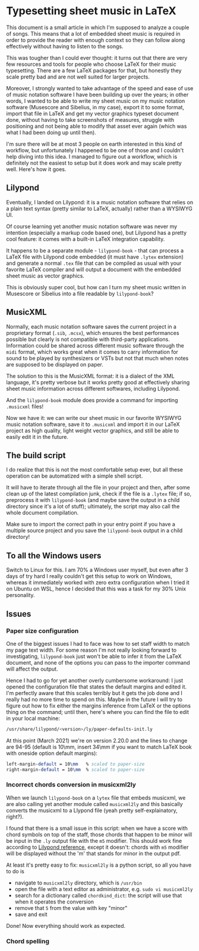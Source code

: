 # Typesetting sheet music in LaTeX
This document is a small article in which I'm supposed to analyze a couple
of songs. This means that a lot of embedded sheet music is required in order
to provide the reader with enough context so they can follow along effectively
without having to listen to the songs.

This was tougher than I could ever thought: it turns out that there are very
few resources and tools for people who choose LaTeX for their music typesetting.
There are a few LaTeX packages for that, but honestly they scale pretty bad and
are not well suited for larger projects. 

Moreover, I strongly wanted to take advantage of the speed and ease of use of 
music notation software I have been building up over the years; in other words,
I wanted to be able to write my sheet music on my music notation software 
(Musescore and Sibelius, in my case), export it to some format, import that file
in LaTeX and get my vector graphics typeset document done, without having to
take screenshots of measures, struggle with positioning and not being able to
modify that asset ever again (which was what I had been doing up until then).

I'm sure there will be at most 3 people on earth interested in this kind of
workflow, but unfortunately I happened to be one of those and I couldn't help 
diving into this idea. I managed to figure out a workflow, which is definitely
not the easiest to setup but it does work and may scale pretty well. Here's 
how it goes.

## Lilypond
Eventually, I landed on Lilypond: it is a music notation software that relies on
a plain text syntax (pretty similar to LaTeX, actually) rather than a WYSIWYG UI.

Of course learning yet another music notation software was never my intention 
(especially a markup code based one), but Lilypond has a pretty cool feature:
it comes with a built-in LaTeX integration capability.

It happens to be a separate module - `lilypond-book` - that can process a LaTeX
file with Lilypond code embedded (it must have `.lytex` extension) and generate a
normal `.tex` file that can be compiled as usual with your favorite LaTeX compiler
and will output a document with the embedded sheet music as vector graphics.

This is obviously super cool, but how can I turn my sheet music written in
Musescore or Sibelius into a file readable by `lilypond-book`?

## MusicXML
Normally, each music notation software saves the current project in a proprietary
format (`.sib`, `.mcsx`), which ensures the best performances possible but clearly
is not compatible with third-party applications. Information could be shared
across different music software through the `midi` format, which works great
when it comes to carry information for sound to be played by synthesizers or VSTs 
but not that much when notes are supposed to be displayed on paper.

The solution to this is the MusicXML format: it is a dialect of the XML language,
it's pretty verbose but it works pretty good at effectively sharing sheet music
information across different softwares, including Lilypond.

And the `lilypond-book` module does provide a command for importing `.musicxml`
files!

Now we have it: we can write our sheet music in our favorite WYSIWYG music
notation software, save it to `.musicxml` and import it in our LaTeX project
as high quality, light weight vector graphics, and still be able to easily edit
it in the future.

## The build script
I do realize that this is not the most comfortable setup ever, but all these
operation can be automatized with a simple shell script.

It will have to iterate through all the file in your project and then, after
some clean up of the latest compilation junk, check if the file is a `.lytex` file;
if so, preprocess it with `lilypond-book` (and maybe save the output in a child
directory since it's a lot of stuff); ultimately, the script may also call the
whole document compilation.

Make sure to import the correct path in your entry point if you have a multiple
source project and you save the `lilypond-book` output in a child directory!

## To all the Windows users
Switch to Linux for this. I am 70% a Windows user myself, but even after 3 
days of try hard I really couldn't get this setup to work on Windows, whereas
it immediately worked with zero extra configuration when I tried it on Ubuntu
on WSL, hence I decided that this was a task for my 30% Unix personality.

<!-- Using a Docker container would make everything go smoothly af though -->

## Issues

### Paper size configuration
One of the biggest issues I had to face was how to set staff width to match my
page text width. For some reason I'm not really looking forward to investigating,
`lilypond-book` just won't be able to infer it from the LaTeX document, and none of
the options you can pass to the importer command will affect the output.

Hence I had to go for yet another overly cumbersome workaround: I just opened the
configuration file that states the default margins and edited it. I'm perfectly
aware that this scales terribly but it gets the job done and I really had no more
time to spend on this. Maybe in the future I will try to figure out how to fix
either the margins inference from LaTeX or the options thing on the command;
until then, here's where you can find the file to edit in your local machine:
```sh
/usr/share/lilypond/<version>/ly/paper-defaults-init.ly
```
At this point (March 2021) we're on version 2.20.0 and the lines to change are 
94-95 (default is 10\mm, insert 34\mm if you want to match LaTeX book with 
oneside option default margins):
```ly
left-margin-default = 10\mm   % scaled to paper-size
right-margin-default = 10\mm  % scaled to paper-size
```

### Incorrect chords conversion in musicxml2ly
When we launch `lilypond-book` on a `lytex` file that embeds musicxml, we are
also calling yet another module called `musicxml2ly` and this basically converts
the musicxml to a Llypond file (yeah pretty self-explainatory, right?).

I found that there is a small issue in this script: when we have a score with
chord symbols on top of the staff, those chords that happen to be minor will
be input in the `.ly` output file with the `m5` modifier. This should work
fine according to [Lilypond reference](http://lilypond.org/doc/v2.22/Documentation/notation/common-chord-modifiers),
except it doesn't: chords with `m5` modifier will be displayed without the
'm' that stands for minor in the output pdf.

At least it's pretty easy to fix: `musicxml2ly` is a python script, so all
you have to do is
* navigate to `musicxml2ly` directory, which is `/usr/bin`
* open the file with a text editor as administrator, e.g. `sudo vi musicxml2ly`
* search for a dictionary called `chordkind_dict`: the script will use that
  when it operates the conversion
* remove that `5` from the value with key "minor"
* save and exit

Done! Now everything should work as expected.

### Chord spelling

